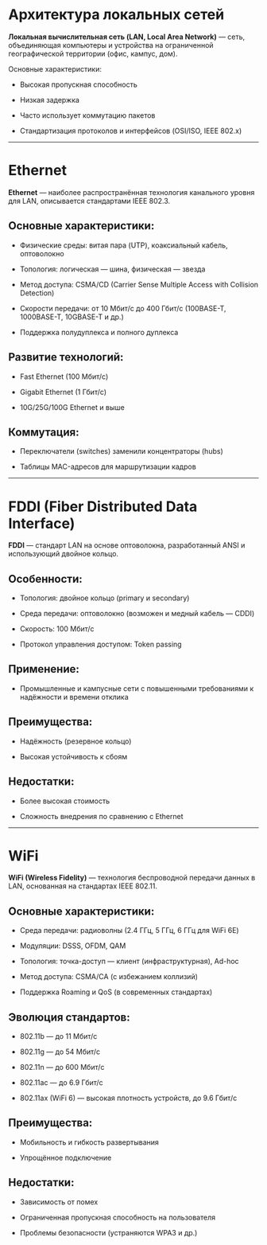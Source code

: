 # Архитектура локальных сетей

**Локальная вычислительная сеть (LAN, Local Area Network)** — сеть, объединяющая компьютеры и устройства на ограниченной географической территории (офис, кампус, дом).

Основные характеристики:

- Высокая пропускная способность
    
- Низкая задержка
    
- Часто использует коммутацию пакетов
    
- Стандартизация протоколов и интерфейсов (OSI/ISO, IEEE 802.x)
    

---

# Ethernet

**Ethernet** — наиболее распространённая технология канального уровня для LAN, описывается стандартами IEEE 802.3.

## Основные характеристики:

- Физические среды: витая пара (UTP), коаксиальный кабель, оптоволокно
    
- Топология: логическая — шина, физическая — звезда
    
- Метод доступа: CSMA/CD (Carrier Sense Multiple Access with Collision Detection)
    
- Скорости передачи: от 10 Мбит/с до 400 Гбит/с (100BASE-T, 1000BASE-T, 10GBASE-T и др.)
    
- Поддержка полудуплекса и полного дуплекса
    

## Развитие технологий:

- Fast Ethernet (100 Мбит/с)
    
- Gigabit Ethernet (1 Гбит/с)
    
- 10G/25G/100G Ethernet и выше
    

## Коммутация:

- Переключатели (switches) заменили концентраторы (hubs)
    
- Таблицы MAC-адресов для маршрутизации кадров
    

---

# FDDI (Fiber Distributed Data Interface)

**FDDI** — стандарт LAN на основе оптоволокна, разработанный ANSI и использующий двойное кольцо.

## Особенности:

- Топология: двойное кольцо (primary и secondary)
    
- Среда передачи: оптоволокно (возможен и медный кабель — CDDI)
    
- Скорость: 100 Мбит/с
    
- Протокол управления доступом: Token passing
    

## Применение:

- Промышленные и кампусные сети с повышенными требованиями к надёжности и времени отклика
    

## Преимущества:

- Надёжность (резервное кольцо)
    
- Высокая устойчивость к сбоям
    

## Недостатки:

- Более высокая стоимость
    
- Сложность внедрения по сравнению с Ethernet
    

---

# WiFi

**WiFi (Wireless Fidelity)** — технология беспроводной передачи данных в LAN, основанная на стандартах IEEE 802.11.

## Основные характеристики:

- Среда передачи: радиоволны (2.4 ГГц, 5 ГГц, 6 ГГц для WiFi 6E)
    
- Модуляции: DSSS, OFDM, QAM
    
- Топология: точка-доступ — клиент (инфраструктурная), Ad-hoc
    
- Метод доступа: CSMA/CA (с избежанием коллизий)
    
- Поддержка Roaming и QoS (в современных стандартах)
    

## Эволюция стандартов:

- 802.11b — до 11 Мбит/с
    
- 802.11g — до 54 Мбит/с
    
- 802.11n — до 600 Мбит/с
    
- 802.11ac — до 6.9 Гбит/с
    
- 802.11ax (WiFi 6) — высокая плотность устройств, до 9.6 Гбит/с
    

## Преимущества:

- Мобильность и гибкость развертывания
    
- Упрощённое подключение
    

## Недостатки:

- Зависимость от помех
    
- Ограниченная пропускная способность на пользователя
    
- Проблемы безопасности (устраняются WPA3 и др.)